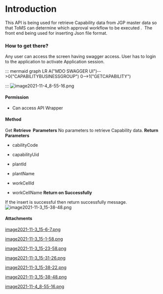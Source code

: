 # Introduction

This API is being used for retrieve Capability data from JGP master data so that ToMS can determine which approval workflow to be executed
. 
The front end being used for inserting Json file format.


### How to get there?


Any user can access the screen having swagger access. User has to login to the application to activate Application session.

::: mermaid
graph LR
A("MDO SWAGGER UI")-->0("CAPABILITYBUSINESSGROUP")
0-->1("GETCAPABILITY")

:::
![image2021-11-4_8-55-16.png](/.attachments/102040671.png)




#### **Permission** 



- Can access API Wrapper



#### **Method** 


Get
**Retrieve  Parameters** 
No parameters to retrieve Capability data.
**Return Parameters** 

- cabilityCode

- capabilityUid

- plantId

- plantName

- workCellId

- workCellName
**Return on Successfully** 

If the insert is successful then return successfully message.![image2021-11-3_15-38-48.png](/.attachments/102040524.png)




#### Attachments

[image2021-11-3_15-6-7.png](/.attachments/102040519.png)
[image2021-11-3_15-1-58.png](/.attachments/102040520.png)
[image2021-11-3_15-23-58.png](/.attachments/102040521.png)
[image2021-11-3_15-31-26.png](/.attachments/102040522.png)
[image2021-11-3_15-38-22.png](/.attachments/102040523.png)
[image2021-11-3_15-38-48.png](/.attachments/102040524.png)
[image2021-11-4_8-55-16.png](/.attachments/102040671.png)
